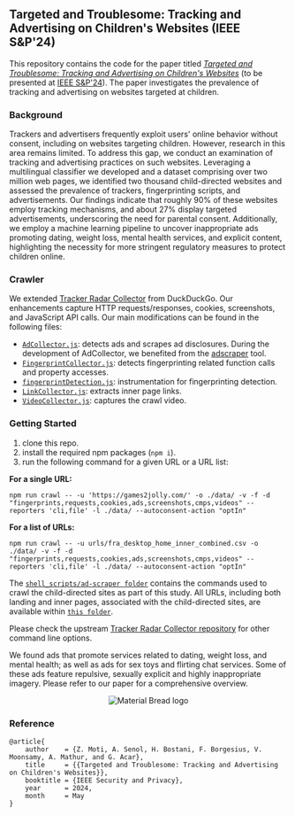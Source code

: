 ## Targeted and Troublesome: Tracking and Advertising on Children's Websites (IEEE S&P'24)

This repository contains the code for the paper titled [_Targeted and Troublesome: Tracking and Advertising on Children's Websites_](https://arxiv.org/abs/2308.04887) (to be presented at [IEEE S&P'24](https://sp2024.ieee-security.org/)). The paper investigates the prevalence of tracking and advertising on websites targeted at children.

### Background
Trackers and advertisers frequently exploit users' online behavior without consent, including on websites targeting children. However, research in this area remains limited. To address this gap, we conduct an examination of tracking and advertising practices on such websites. Leveraging a multilingual classifier we developed and a dataset comprising over two million web pages, we identified two thousand child-directed websites and assessed the prevalence of trackers, fingerprinting scripts, and advertisements. Our findings indicate that roughly 90% of these websites employ tracking mechanisms, and about 27% display targeted advertisements, underscoring the need for parental consent. Additionally, we employ a machine learning pipeline to uncover inappropriate ads promoting dating, weight loss, mental health services, and explicit content, highlighting the necessity for more stringent regulatory measures to protect children online.

### Crawler
We extended [Tracker Radar Collector](https://github.com/duckduckgo/tracker-radar-collector) from DuckDuckGo. Our enhancements capture HTTP requests/responses, cookies,
screenshots, and JavaScript API calls. Our main modifications can be found in the following files:
- [`AdCollector.js`](https://github.com/asumansenol/targeted-and-troublesome-crawler/blob/main/collectors/AdCollector.js): detects ads and scrapes ad
disclosures. During the development of AdCollector, we benefited from the [adscraper](https://github.com/UWCSESecurityLab/adscraper) tool.
- [`FingerprintCollector.js`](https://github.com/asumansenol/targeted-and-troublesome-crawler/blob/main/collectors/FingerprintCollector.js): detects fingerprinting related function calls and property accesses.
- [`fingerprintDetection.js`](https://github.com/asumansenol/targeted-and-troublesome-crawler/blob/main/helpers/fingerprintDetection.js): instrumentation for fingerprinting detection.
- [`LinkCollector.js`](https://github.com/asumansenol/targeted-and-troublesome-crawler/blob/main/collectors/LinkCollector.js): extracts inner page links.
- [`VideoCollector.js`](https://github.com/asumansenol/targeted-and-troublesome-crawler/blob/main/collectors/VideoCollector.js): captures the crawl video.

### Getting Started 
1. clone this repo.
2. install the required npm packages (`npm i`).
3. run the following command for a given URL or a URL list:

**For a single URL:** 

```npm run crawl -- -u 'https://games2jolly.com/' -o ./data/ -v -f -d "fingerprints,requests,cookies,ads,screenshots,cmps,videos" --reporters 'cli,file' -l ./data/ --autoconsent-action "optIn"```

**For a list of URLs:** 

```npm run crawl -- -u urls/fra_desktop_home_inner_combined.csv -o ./data/ -v -f -d "fingerprints,requests,cookies,ads,screenshots,cmps,videos" --reporters 'cli,file' -l ./data/ --autoconsent-action "optIn"```

The [`shell_scripts/ad-scraper folder`](https://github.com/asumansenol/targeted-and-troublesome-crawler/blob/main/shell_scripts/ad-scraper) contains the commands used to crawl the child-directed sites as part of this study.
All URLs, including both landing and inner pages, associated with the child-directed sites, are available within [`this folder`](https://github.com/asumansenol/targeted-and-troublesome-crawler/blob/main/urls).

Please check the upstream [Tracker Radar Collector repository](https://github.com/duckduckgo/tracker-radar-collector/) for other command line options.

We found ads that promote services related to dating, weight loss, and mental health; as well as ads for sex toys and flirting chat services. Some of these ads feature repulsive, sexually explicit and highly
inappropriate imagery. Please refer to our paper for a comprehensive overview.
<p align="center">
    <img src="https://github-production-user-asset-6210df.s3.amazonaws.com/48864422/281004761-45e7659b-fef0-49aa-adf1-d776cb7dca62.png?X-Amz-Algorithm=AWS4-HMAC-SHA256&X-Amz-Credential=AKIAIWNJYAX4CSVEH53A%2F20231107%2Fus-east-1%2Fs3%2Faws4_request&X-Amz-Date=20231107T102230Z&X-Amz-Expires=300&X-Amz-Signature=962089726876944688519766e179ad1b9e4a0f44592b113f9104d14117d06d3c&X-Amz-SignedHeaders=host&actor_id=48864422&key_id=0&repo_id=715520577" alt="Material Bread logo">
</p>


### Reference
```
@article{
    author    = {Z. Moti, A. Senol, H. Bostani, F. Borgesius, V. Moonsamy, A. Mathur, and G. Acar},
    title     = {{Targeted and Troublesome: Tracking and Advertising on Children's Websites}},
    booktitle = {IEEE Security and Privacy},
    year      = 2024,
    month     = May
}
```
